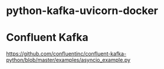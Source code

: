 # python-kafka-uvicorn-docker


# Confluent Kafka
https://github.com/confluentinc/confluent-kafka-python/blob/master/examples/asyncio_example.py
